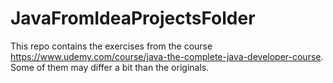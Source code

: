 # JavaFromIdeaProjectsFolder
This repo contains the exercises from the course https://www.udemy.com/course/java-the-complete-java-developer-course. Some of them may differ a bit than the originals.
